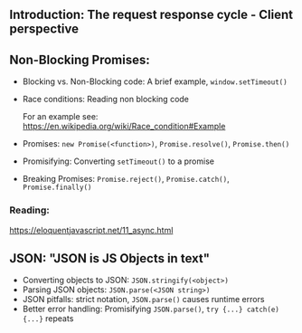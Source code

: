 
## Introduction: The request response cycle - Client perspective

## Non-Blocking Promises:
- Blocking vs. Non-Blocking code: A brief example, `window.setTimeout()`
- Race conditions: Reading non blocking code

  For an example see: https://en.wikipedia.org/wiki/Race_condition#Example

- Promises:
  `new Promise(<function>)`, `Promise.resolve()`, `Promise.then()`
- Promisifying: Converting `setTimeout()` to a promise
- Breaking Promises:
  `Promise.reject()`, `Promise.catch()`, `Promise.finally()`

### Reading:
https://eloquentjavascript.net/11_async.html

## JSON: "JSON is JS Objects in text"
- Converting objects to JSON: `JSON.stringify(<object>)`
- Parsing JSON objects: `JSON.parse(<JSON string>)`
- JSON pitfalls: strict notation, `JSON.parse()` causes runtime errors
- Better error handling:
  Promisifying `JSON.parse()`, `try {...} catch(e) {...}` repeats
